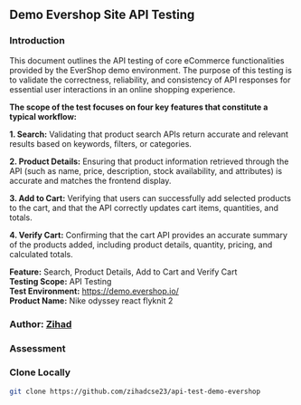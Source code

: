 ## Demo Evershop Site API Testing

### Introduction
This document outlines the API testing of core eCommerce functionalities provided by the EverShop demo environment. The purpose of this testing is to validate the correctness, reliability, and consistency of API responses for essential user interactions in an online shopping experience. <br>

**The scope of the test focuses on four key features that constitute a typical workflow:**

**1. Search:** Validating that product search APIs return accurate and relevant results based on keywords, filters, or categories.

**2. Product Details:** Ensuring that product information retrieved through the API (such as name, price, description, stock availability, and attributes) is accurate and matches the frontend display.

**3. Add to Cart:** Verifying that users can successfully add selected products to the cart, and that the API correctly updates cart items, quantities, and totals.

**4. Verify Cart:** Confirming that the cart API provides an accurate summary of the products added, including product details, quantity, pricing, and calculated totals.

**Feature:** Search, Product Details, Add to Cart and Verify Cart <br>
**Testing Scope:** API Testing <br>
**Test Environment:** https://demo.evershop.io/ <br>
**Product Name:** Nike odyssey react flyknit 2

### Author: [Zihad](https://github.com/zihadcse23)


### Assessment

### Clone Locally
```bash 
git clone https://github.com/zihadcse23/api-test-demo-evershop
```
